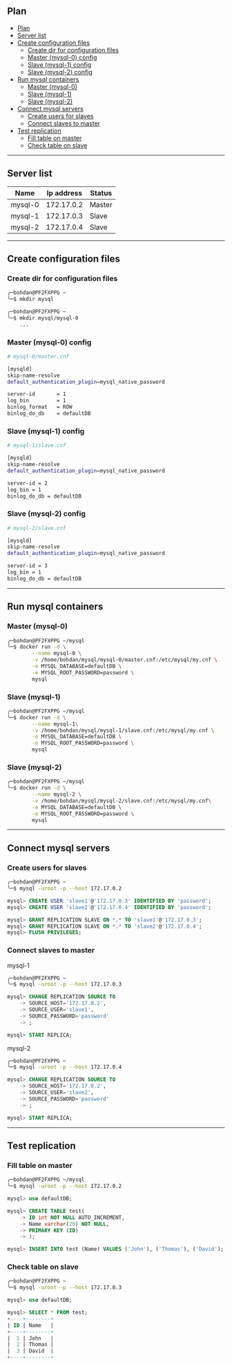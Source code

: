 ## Plan

- [Plan](#plan)
- [Server list](#server-list)
- [Create configuration files](#create-configuration-files)
  - [Create dir for configuration files](#create-dir-for-configuration-files)
  - [Master (mysql-0) config](#master-mysql-0-config)
  - [Slave (mysql-1) config](#slave-mysql-1-config)
  - [Slave (mysql-2) config](#slave-mysql-2-config)
- [Run mysql containers](#run-mysql-containers)
  - [Master (mysql-0)](#master-mysql-0)
  - [Slave (mysql-1)](#slave-mysql-1)
  - [Slave (mysql-2)](#slave-mysql-2)
- [Connect mysql servers](#connect-mysql-servers)
  - [Create users for slaves](#create-users-for-slaves)
  - [Connect slaves to master](#connect-slaves-to-master)
- [Test replication](#test-replication)
  - [Fill table on master](#fill-table-on-master)
  - [Check table on slave](#check-table-on-slave)

---
## Server list

| Name | Ip address | Status |
|------|------------|--------|
| mysql-0 | 172.17.0.2 | Master | 
| mysql-1 | 172.17.0.3 | Slave  |
| mysql-2 | 172.17.0.4 | Slave  |

___
## Create configuration files

### Create dir for configuration files
```bash
╭─bohdan@PF2FXPPG ~
╰─$ mkdir mysql

╭─bohdan@PF2FXPPG ~
╰─$ mkdir mysql/mysql-0
    ...
```

### Master (mysql-0) config
```bash
# mysql-0/master.cnf

[mysqld]
skip-name-resolve
default_authentication_plugin=mysql_native_password

server-id       = 1
log_bin         = 1
binlog_format   = ROW
binlog_do_db    = defaultDB
```

### Slave (mysql-1) config
```bash
# mysql-1/slave.cnf

[mysqld]
skip-name-resolve
default_authentication_plugin=mysql_native_password

server-id = 2
log_bin = 1
binlog_do_db = defaultDB
```

### Slave (mysql-2) config
```bash
# mysql-2/slave.cnf

[mysqld]
skip-name-resolve
default_authentication_plugin=mysql_native_password

server-id = 3
log_bin = 1
binlog_do_db = defaultDB
```

---
## Run mysql containers

### Master (mysql-0)
```bash
╭─bohdan@PF2FXPPG ~/mysql
╰─$ docker run -d \
        --name mysql-0 \
        -v /home/bohdan/mysql/mysql-0/master.cnf:/etc/mysql/my.cnf \
        -e MYSQL_DATABASE=defaultDB \
        -e MYSQL_ROOT_PASSWORD=password \
        mysql
```

### Slave (mysql-1)
```bash
╭─bohdan@PF2FXPPG ~/mysql
╰─$ docker run -d \
        --name mysql-1\
        -v /home/bohdan/mysql/mysql-1/slave.cnf:/etc/mysql/my.cnf \
        -e MYSQL_DATABASE=defaultDB \
        -e MYSQL_ROOT_PASSWORD=password \
        mysql
```

### Slave (mysql-2)
```bash
╭─bohdan@PF2FXPPG ~/mysql
╰─$ docker run -d \
        --name mysql-2 \
        -v /home/bohdan/mysql/mysql-2/slave.cnf:/etc/mysql/my.cnf\
        -e MYSQL_DATABASE=defaultDB \
        -e MYSQL_ROOT_PASSWORD=password \
        mysql
```

--- 
## Connect mysql servers

### Create users for slaves
```bash
╭─bohdan@PF2FXPPG ~
╰─$ mysql -uroot -p --host 172.17.0.2
```

```sql
mysql> CREATE USER 'slave1'@'172.17.0.3' IDENTIFIED BY 'password';
mysql> CREATE USER 'slave2'@'172.17.0.4' IDENTIFIED BY 'password';

mysql> GRANT REPLICATION SLAVE ON *.* TO 'slave1'@'172.17.0.3';
mysql> GRANT REPLICATION SLAVE ON *.* TO 'slave2'@'172.17.0.4';
mysql> FLUSH PRIVILEGES;
```

### Connect slaves to master

mysql-1
```bash
╭─bohdan@PF2FXPPG ~
╰─$ mysql -uroot -p --host 172.17.0.3
```

```sql
mysql> CHANGE REPLICATION SOURCE TO
    -> SOURCE_HOST='172.17.0.2',
    -> SOURCE_USER='slave1',
    -> SOURCE_PASSWORD='password'
    -> ;

mysql> START REPLICA;
```

mysql-2
```bash
╭─bohdan@PF2FXPPG ~
╰─$ mysql -uroot -p --host 172.17.0.4
```

```sql
mysql> CHANGE REPLICATION SOURCE TO
    -> SOURCE_HOST='172.17.0.2',
    -> SOURCE_USER='slave2',
    -> SOURCE_PASSWORD='password'
    -> ;

mysql> START REPLICA;
```

---
## Test replication

### Fill table on master
```bash
╭─bohdan@PF2FXPPG ~/mysql
╰─$ mysql -uroot -p --host 172.17.0.2
```

```sql
mysql> use defaultDB;

mysql> CREATE TABLE test(
    -> ID int NOT NULL AUTO_INCREMENT,
    -> Name varchar(20) NOT NULL,
    -> PRIMARY KEY (ID)
    -> );

mysql> INSERT INTO test (Name) VALUES ('John'), ('Thomas'), ('David');
```

### Check table on slave
```bash
╭─bohdan@PF2FXPPG ~
╰─$ mysql -uroot -p --host 172.17.0.3
```

```sql
mysql> use defaultDB;

mysql> SELECT * FROM test;
+----+--------+
| ID | Name   |
+----+--------+
|  1 | John   |
|  2 | Thomas |
|  3 | David  |
+----+--------+
```